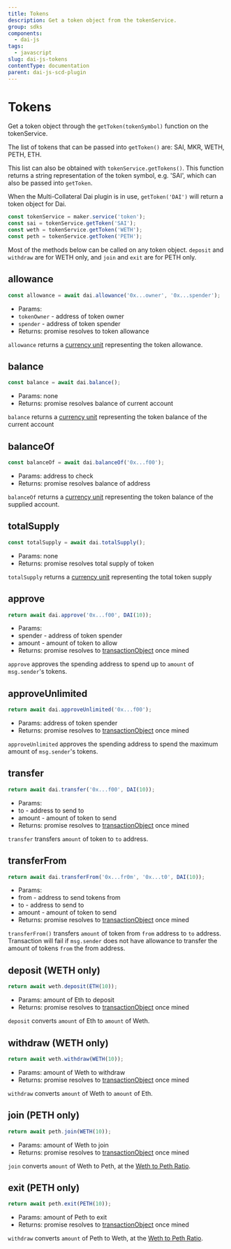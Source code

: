 ```yaml
---
title: Tokens
description: Get a token object from the tokenService.
group: sdks
components:
  - dai-js
tags:
  - javascript
slug: dai-js-tokens
contentType: documentation
parent: dai-js-scd-plugin
---
```


# Tokens

Get a token object through the `getToken(tokenSymbol)` function on the tokenService.

The list of tokens that can be passed into `getToken()` are: SAI, MKR, WETH, PETH, ETH.

This list can also be obtained with `tokenService.getTokens()`. This function returns a string representation of the token symbol, e.g. 'SAI', which can also be passed into `getToken`.

When the Multi-Collateral Dai plugin is in use, `getToken('DAI')` will return a token object for Dai.

```javascript
const tokenService = maker.service('token');
const sai = tokenService.getToken('SAI');
const weth = tokenService.getToken('WETH');
const peth = tokenService.getToken('PETH');
```

Most of the methods below can be called on any token object. `deposit` and `withdraw` are for WETH only, and `join` and `exit` are for PETH only.

## allowance

```javascript
const allowance = await dai.allowance('0x...owner', '0x...spender');
```

- Params:
- `tokenOwner` - address of token owner
- `spender` - address of token spender
- Returns: promise resolves to token allowance

`allowance` returns a [currency unit](https://makerdao.com/documentation/#units) representing the token allowance.

## balance

```javascript
const balance = await dai.balance();
```

- Params: none
- Returns: promise resolves balance of current account

`balance` returns a [currency unit](https://makerdao.com/documentation/#units) representing the token balance of the current account

## balanceOf

```javascript
const balanceOf = await dai.balanceOf('0x...f00');
```

- Params: address to check
- Returns: promise resolves balance of address

`balanceOf` returns a [currency unit](https://makerdao.com/documentation/#units) representing the token balance of the supplied account.

## totalSupply

```javascript
const totalSupply = await dai.totalSupply();
```

- Params: none
- Returns: promise resolves total supply of token

`totalSupply` returns a [currency unit](https://makerdao.com/documentation/#units) representing the total token supply

## approve

```javascript
return await dai.approve('0x...f00', DAI(10));
```

- Params:
- spender - address of token spender
- amount - amount of token to allow
- Returns: promise resolves to [transactionObject](https://makerdao.com/documentation/#transactions) once mined

`approve` approves the spending address to spend up to `amount` of `msg.sender`'s tokens.

## approveUnlimited

```javascript
return await dai.approveUnlimited('0x...f00');
```

- Params: address of token spender
- Returns: promise resolves to [transactionObject](https://makerdao.com/documentation/#transactions) once mined

`approveUnlimited` approves the spending address to spend the maximum amount of `msg.sender`'s tokens.

## transfer

```javascript
return await dai.transfer('0x...f00', DAI(10));
```

- Params:
- to - address to send to
- amount - amount of token to send
- Returns: promise resolves to [transactionObject](https://makerdao.com/documentation/#transactions) once mined

`transfer` transfers `amount` of token to `to` address.

## transferFrom

```javascript
return await dai.transferFrom('0x...fr0m', '0x...t0', DAI(10));
```

- Params:
- from - address to send tokens from
- to - address to send to
- amount - amount of token to send
- Returns: promise resolves to [transactionObject](https://makerdao.com/documentation/#transactions) once mined

`transferFrom()` transfers `amount` of token from `from` address to `to` address. Transaction will fail if `msg.sender` does not have allowance to transfer the amount of tokens `from` the from address.

## deposit \(WETH only\)

```javascript
return await weth.deposit(ETH(10));
```

- Params: amount of Eth to deposit
- Returns: promise resolves to [transactionObject](https://makerdao.com/documentation/#transactions) once mined

`deposit` converts `amount` of Eth to `amount` of Weth.

## withdraw \(WETH only\)

```javascript
return await weth.withdraw(WETH(10));
```

- Params: amount of Weth to withdraw
- Returns: promise resolves to [transactionObject](https://makerdao.com/documentation/#transactions) once mined

`withdraw` converts `amount` of Weth to `amount` of Eth.

## join \(PETH only\)

```javascript
return await peth.join(WETH(10));
```

- Params: amount of Weth to join
- Returns: promise resolves to [transactionObject](https://makerdao.com/documentation/#transactions) once mined

`join` converts `amount` of Weth to Peth, at the [Weth to Peth Ratio](https://makerdao.com/documentation/#getwethtopethratio).

## exit \(PETH only\)

```javascript
return await peth.exit(PETH(10));
```

- Params: amount of Peth to exit
- Returns: promise resolves to [transactionObject](https://makerdao.com/documentation/#transactions) once mined

`withdraw` converts `amount` of Peth to Weth, at the [Weth to Peth Ratio](https://makerdao.com/documentation/#getwethtopethratio).
